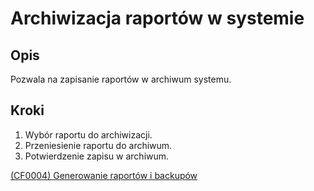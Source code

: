 # Archiwizacja raportów w systemie

## Opis
Pozwala na zapisanie raportów w archiwum systemu.

## Kroki
1. Wybór raportu do archiwizacji.
2. Przeniesienie raportu do archiwum.
3. Potwierdzenie zapisu w archiwum.

[(CF0004) Generowanie raportów i backupów](../../../3.wizja.systemu/3.3.cechy.funkcjonalne/CF0004.md)